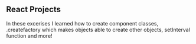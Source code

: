## React Projects

In these excerises I learned how to create component classes, 
.createfactory which makes objects able to create other objects, setInterval function and more!
